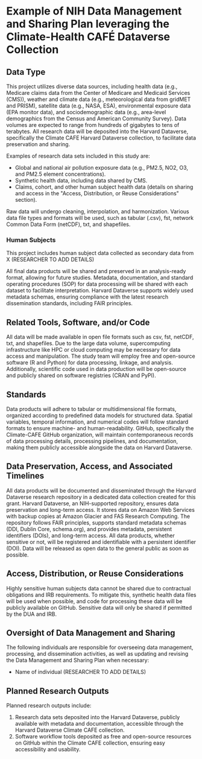 # Example of NIH Data Management and Sharing Plan leveraging the Climate-Health CAFÉ Dataverse Collection

## Data Type

This project utilizes diverse data sources, including health data (e.g., Medicare claims data from the Center of Medicare and Medicaid Services (CMS)), weather and climate data (e.g., meteorological data from gridMET and PRISM), satellite data (e.g., NASA, ESA), environmental exposure data (EPA monitor data), and sociodemographic data (e.g., area-level demographics from the Census and American Community Survey). Data volumes are expected to range from hundreds of gigabytes to tens of terabytes. All research data will be deposited into the Harvard Dataverse, specifically the Climate CAFE Harvard Dataverse collection, to facilitate data preservation and sharing.

Examples of research data sets included in this study are:
- Global and national air pollution exposure data (e.g., PM2.5, NO2, O3, and PM2.5 element concentrations).
- Synthetic health data, including data shared by CMS.
- Claims, cohort, and other human subject health data (details on sharing and access in the "Access, Distribution, or Reuse Considerations" section).

Raw data will undergo cleaning, interpolation, and harmonization. Various data file types and formats will be used, such as tabular (.csv), fst, network Common Data Form (netCDF), txt, and shapefiles.

### Human Subjects

This project includes human subject data collected as secondary data from X (RESEARCHER TO ADD DETAILS)

All final data products will be shared and preserved in an analysis-ready format, allowing for future studies. Metadata, documentation, and standard operating procedures (SOP) for data processing will be shared with each dataset to facilitate interpretation. Harvard Dataverse supports widely used metadata schemas, ensuring compliance with the latest research dissemination standards, including FAIR principles.

## Related Tools, Software, and/or Code

All data will be made available in open file formats such as csv, fst, netCDF, txt, and shapefiles. Due to the large data volume, supercomputing infrastructure like HPC or cloud computing may be necessary for data access and manipulation. The study team will employ free and open-source software (R and Python) for data processing, linkage, and analysis. Additionally, scientific code used in data production will be open-source and publicly shared on software registries (CRAN and PyPI).

## Standards

Data products will adhere to tabular or multidimensional file formats, organized according to predefined data models for structured data. Spatial variables, temporal information, and numerical codes will follow standard formats to ensure machine- and human-readability. GitHub, specifically the Climate-CAFE GitHub organization, will maintain contemporaneous records of data processing details, processing pipelines, and documentation, making them publicly accessible alongside the data on Harvard Dataverse.

## Data Preservation, Access, and Associated Timelines

All data products will be documented and disseminated through the Harvard Dataverse research repository in a dedicated data collection created for this grant. Harvard Dataverse, an NIH-supported repository, ensures data preservation and long-term access. It stores data on Amazon Web Services with backup copies at Amazon Glacier and FAS Research Computing. The repository follows FAIR principles, supports standard metadata schemas (DDI, Dublin Core, schema.org), and provides metadata, persistent identifiers (DOIs), and long-term access. All data products, whether sensitive or not, will be registered and identifiable with a persistent identifier (DOI). Data will be released as open data to the general public as soon as possible.

## Access, Distribution, or Reuse Considerations

Highly sensitive human subjects data cannot be shared due to contractual obligations and IRB requirements. To mitigate this, synthetic health data files will be used when possible, and code for processing these data will be publicly available on GitHub. Sensitive data will only be shared if permitted by the DUA and IRB.

## Oversight of Data Management and Sharing

The following individuals are responsible for overseeing data management, processing, and dissemination activities, as well as updating and revising the Data Management and Sharing Plan when necessary:

- Name of individual (RESEARCHER TO ADD DETAILS)

## Planned Research Outputs

Planned research outputs include:

1. Research data sets deposited into the Harvard Dataverse, publicly available with metadata and documentation, accessible through the Harvard Dataverse Climate CAFE collection.
2. Software workflow tools deposited as free and open-source resources on GitHub within the Climate CAFE collection, ensuring easy accessibility and usability.
